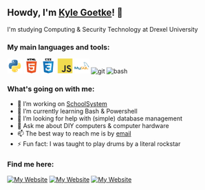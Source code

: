 ## Howdy, I'm [Kyle Goetke](https://kylegoetke.github.io)! 👋

I'm studying Computing & Security Technology at Drexel University

### My main languages and tools:

<p>
    <!-- Python -->
    <img src="https://raw.githubusercontent.com/devicons/devicon/master/icons/python/python-original.svg" alt="python" height="35">
    <!-- HTML -->
    <img src="https://raw.githubusercontent.com/devicons/devicon/master/icons/html5/html5-original-wordmark.svg" alt="html5" height="35">
    <!-- CSS -->
    <img src="https://raw.githubusercontent.com/devicons/devicon/master/icons/css3/css3-original-wordmark.svg" alt="css3" height="35">
    <!-- JS -->
    <img src="https://raw.githubusercontent.com/devicons/devicon/master/icons/javascript/javascript-original.svg" alt="javascript" height="35">
    <!-- MySQL -->
    <img src="https://raw.githubusercontent.com/devicons/devicon/master/icons/mysql/mysql-original-wordmark.svg" alt="mysql" height="35">
    <!-- Git -->
    <img src="https://www.vectorlogo.zone/logos/git-scm/git-scm-icon.svg" alt="git" height="35">
    <!-- BASH -->
    <img src="https://www.vectorlogo.zone/logos/gnu_bash/gnu_bash-icon.svg" alt="bash" height="35">
</p>

### What's going on with me:

- 🔭 I’m working on [SchoolSystem](https://github.com/KyleGoetke/SchoolSystem)
- 🌱 I’m currently learning Bash & Powershell
- 🤔 I’m looking for help with (simple) database management
- 💬 Ask me about DIY computers & computer hardware
- 📫 The best way to reach me is by [email](mailto:goetkek@protonmail.com)
- ⚡ Fun fact: I was taught to play drums by a literal rockstar

### Find me here:

<p>
    <a target="_blank" href="http://linkedin.com/in/Kyle-Goetke"><img class="badge" src="https://img.shields.io/badge/LinkedIn-0077B5?style=for-the-badge&logo=linkedin&logoColor=white" alt="My Website"></a>
    <a target="_blank" href="https://kylegoetke.github.io"><img class="badge" src="https://img.shields.io/badge/Website-1C1C1C?style=for-the-badge&logo=github&logoColor=white" alt="My Website"></a>
    <a target="_blank" href="mailto:mailto:goetkek@protonmail.com"><img class="badge" src="https://img.shields.io/badge/Email-8B89CC?style=for-the-badge&amp;logo=mail.ru&amp;logoColor=white" alt="My Website"></a>
</p>
